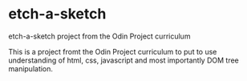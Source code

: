 # etch-a-sketch

etch-a-sketch project from the Odin Project curriculum

This is a project fromt the Odin Project curriculum to put to use understanding of html, css, javascript and most importantly DOM tree manipulation.
